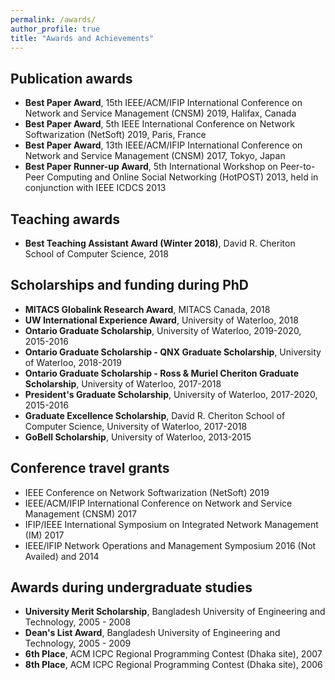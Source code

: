 ```yaml
---
permalink: /awards/
author_profile: true
title: "Awards and Achievements"
---
```

## Publication awards 
- **Best Paper Award**, 15th IEEE/ACM/IFIP International Conference on Network and Service Management (CNSM) 2019, Halifax, Canada
- **Best Paper Award**, 5th IEEE International Conference on Network Softwarization (NetSoft) 2019, Paris, France
- **Best Paper Award**, 13th IEEE/ACM/IFIP International Conference on Network and Service Management (CNSM) 2017, Tokyo, Japan
- **Best Paper Runner-up Award**, 5th International Workshop on Peer-to-Peer Computing and Online Social Networking (HotPOST) 2013, held in conjunction with IEEE ICDCS 2013

## Teaching awards
- **Best Teaching Assistant Award (Winter 2018)**, David R. Cheriton School of Computer Science, 2018

## Scholarships and funding during PhD 
- **MITACS Globalink Research Award**, MITACS Canada, 2018
- **UW International Experience Award**, University of Waterloo, 2018
- **Ontario Graduate Scholarship**, University of Waterloo, 2019-2020, 2015-2016
- **Ontario Graduate Scholarship - QNX Graduate Scholarship**, University of Waterloo, 2018-2019
- **Ontario Graduate Scholarship - Ross & Muriel Cheriton Graduate Scholarship**, University of Waterloo, 2017-2018
- **President's Graduate Scholarship**, University of Waterloo, 2017-2020, 2015-2016
- **Graduate Excellence Scholarship**, David R. Cheriton School of Computer Science, University of Waterloo, 2017-2018
- **GoBell Scholarship**, University of Waterloo, 2013-2015

## Conference travel grants
- IEEE Conference on Network Softwarization (NetSoft) 2019
- IEEE/ACM/IFIP International Conference on Network and Service Management (CNSM) 2017
- IFIP/IEEE International Symposium on Integrated Network Management (IM) 2017
- IEEE/IFIP Network Operations and Management Symposium 2016 (Not Availed) and 2014

## Awards during undergraduate studies
- **University Merit Scholarship**, Bangladesh University of Engineering and Technology, 2005 - 2008
- **Dean's List Award**, Bangladesh University of Engineering and Technology, 2005 - 2009
- **6th Place**, ACM ICPC Regional Programming Contest (Dhaka site), 2007
- **8th Place**, ACM ICPC Regional Programming Contest (Dhaka site), 2006

